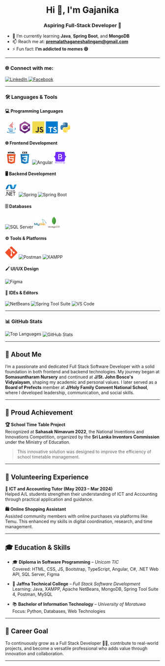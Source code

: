 <h1 align="center">Hi 👋, I'm Gajanika</h1>
<h3 align="center">Aspiring Full-Stack Developer 🚀</h3>

- 🌱 I’m currently learning **Java**, **Spring Boot**, and **MongoDB**  
- 📫 Reach me at: **premalathaganeshalingam@gmail.com**  
- ⚡ Fun fact: **I’m addicted to memes 😄**

---

<h3 align="left">🌐 Connect with me:</h3>
<p align="left">
  <a href="https://www.linkedin.com/in/gajanika-ganeshalingam-34424a341/" target="_blank">
    <img align="center" src="https://raw.githubusercontent.com/rahuldkjain/github-profile-readme-generator/master/src/images/icons/Social/linked-in-alt.svg" alt="LinkedIn" height="30" width="40" />
  </a>
  <a href="https://www.facebook.com/gaju1123" target="_blank">
    <img align="center" src="https://raw.githubusercontent.com/rahuldkjain/github-profile-readme-generator/master/src/images/icons/Social/facebook.svg" alt="Facebook" height="30" width="40" />
  </a>
</p>

---

<h3>🛠️ Languages & Tools</h3>

#### 💻 Programming Languages
<p align="left">
  <img src="https://raw.githubusercontent.com/devicons/devicon/master/icons/java/java-original.svg" alt="Java" width="40" height="40"/>
  <img src="https://raw.githubusercontent.com/devicons/devicon/master/icons/csharp/csharp-original.svg" alt="C#" width="40" height="40"/>
  <img src="https://raw.githubusercontent.com/devicons/devicon/master/icons/javascript/javascript-original.svg" alt="JavaScript" width="40" height="40"/>
  <img src="https://raw.githubusercontent.com/devicons/devicon/master/icons/typescript/typescript-original.svg" alt="TypeScript" width="40" height="40"/>
  <img src="https://raw.githubusercontent.com/devicons/devicon/master/icons/python/python-original.svg" alt="Python" width="40" height="40"/>
</p>

#### 🌐 Frontend Development
<p align="left">
  <img src="https://raw.githubusercontent.com/devicons/devicon/master/icons/html5/html5-original-wordmark.svg" alt="HTML5" width="40" height="40"/>
  <img src="https://raw.githubusercontent.com/devicons/devicon/master/icons/css3/css3-original-wordmark.svg" alt="CSS3" width="40" height="40"/>
  <img src="https://angular.io/assets/images/logos/angular/angular.svg" alt="Angular" width="40" height="40"/>
  <img src="https://raw.githubusercontent.com/devicons/devicon/master/icons/bootstrap/bootstrap-plain-wordmark.svg" alt="Bootstrap" width="40" height="40"/>
</p>

#### 🖥️ Backend Development
<p align="left">
  <img src="https://raw.githubusercontent.com/devicons/devicon/master/icons/dot-net/dot-net-original-wordmark.svg" alt=".NET" width="40" height="40"/>
  <img src="https://www.vectorlogo.zone/logos/springio/springio-icon.svg" alt="Spring" width="40" height="40"/>
  <img src="https://spring.io/images/icon-spring-boot.svg" alt="Spring Boot" width="40" height="40" title="Spring Boot"/>
</p>

#### 🗄️ Databases
<p align="left">
  <img src="https://www.svgrepo.com/show/303229/microsoft-sql-server-logo.svg" alt="SQL Server" width="40" height="40"/>
  <img src="https://raw.githubusercontent.com/devicons/devicon/master/icons/mysql/mysql-original-wordmark.svg" alt="MySQL" width="40" height="40"/>
  <img src="https://raw.githubusercontent.com/devicons/devicon/master/icons/mongodb/mongodb-original-wordmark.svg" alt="MongoDB" width="40" height="40"/>
</p>

#### ⚙️ Tools & Platforms
<p align="left">
  <img src="https://raw.githubusercontent.com/devicons/devicon/master/icons/git/git-original.svg" alt="Git" width="40" height="40"/>
  <img src="https://www.vectorlogo.zone/logos/getpostman/getpostman-icon.svg" alt="Postman" width="40" height="40"/>
  <img src="https://upload.wikimedia.org/wikipedia/commons/thumb/f/ff/Xampp_logo.svg/512px-Xampp_logo.svg.png" alt="XAMPP" width="40" height="40" title="XAMPP"/>
</p>

#### 🖌️ UI/UX Design
<p align="left">
  <img src="https://www.vectorlogo.zone/logos/figma/figma-icon.svg" alt="Figma" width="40" height="40"/>
</p>

#### 🧰 IDEs & Editors
<p align="left">
  <img src="https://cdn.worldvectorlogo.com/logos/netbeans-ide.svg" alt="NetBeans" width="40" height="40" title="Apache NetBeans"/>
  <img src="https://spring.io/img/icon-spring-badge.svg" alt="Spring Tool Suite" width="40" height="40" title="Spring Tool Suite 4"/>
  <img src="https://code.visualstudio.com/assets/favicon.ico" alt="VS Code" width="40" height="40" title="Visual Studio Code"/>
</p>

---

<h3>📊 GitHub Stats</h3>
<p>
  <img align="left" src="https://github-readme-stats.vercel.app/api/top-langs?username=gajanika&show_icons=true&locale=en&layout=compact" alt="Top Languages" />
</p>
<p>
  &nbsp;<img align="center" src="https://github-readme-stats.vercel.app/api?username=gajanika&show_icons=true&locale=en" alt="GitHub Stats" />
</p>

---

## 🧠 About Me

I’m a passionate and dedicated Full Stack Software Developer with a solid foundation in both frontend and backend technologies. My journey began at **Somasuntharam Nursery** and continued at **J/St. John Bosco's Vidyalayam**, shaping my academic and personal values. I later served as a **Board of Prefects** member at **J/Holy Family Convent National School**, where I developed leadership, communication, and social skills.

---

## 🌟 Proud Achievement

**🏆 School Time Table Project**  
Recognized at **Sahasak Nimavum 2022**, the National Inventions and Innovations Competition, organized by the **Sri Lanka Inventors Commission** under the Ministry of Education.  
> This innovative solution was designed to improve the efficiency of school timetable management.

---

## 🤝 Volunteering Experience

**📘 ICT and Accounting Tutor (May 2023 – Mar 2024)**  
Helped A/L students strengthen their understanding of ICT and Accounting through practical application and guidance.

**🛍️ Online Shopping Assistant**  
Assisted community members with online purchases via platforms like Temu. This enhanced my skills in digital coordination, research, and time management.

---

## 🎓 Education & Skills

- 🎓 **Diploma in Software Programming** – *Unicom TIC*  
  Covered: HTML, CSS, JS, Bootstrap, TypeScript, Angular, C#, .NET Web API, SQL Server, Figma

- 🏫 **Jaffna Technical College** – *Full Stack Software Development*  
  Learning: Java, XAMPP, Apache NetBeans, MongoDB, Spring Tool Suite 4, Postman, MySQL

- 📚 **Bachelor of Information Technology** – *University of Moratuwa*  
  Focus: Python, Databases, Web Technologies

---

## 🎯 Career Goal

To continuously grow as a Full Stack Developer 👨‍💻, contribute to real-world projects, and become a versatile professional who adds value through innovation and collaboration.

---


